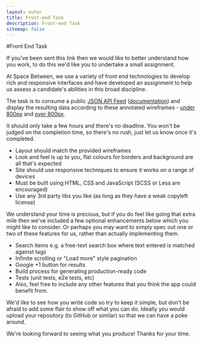 ```yaml
---
layout: outer
title: Front-end Task
description: Front-end Task
sitemap: false
---
```


#Front End Task

If you've been sent this link then we would like to better understand how you work, to do this we'd like you to undertake a small assignment.

At Space Between, we use a variety of front end technologies to develop rich and responsive interfaces and have developed an assignment to help us assess a candidate's abilities in this broad discipline.

The task is to consume a public [JSON API Feed](https://api.flickr.com/services/feeds/photos_public.gne?tags=space&tagmode=all&format=json) ([documentation](https://www.flickr.com/services/feeds/docs/photos_public/)) and display the resulting data according to these annotated wireframes - <a href="/assets/images/task/feDevTask-under800px.png" target="_blank" download>under 800px</a> and <a href="/assets/images/task/feDevTask-under800px.png" target="_blank" download>over 800px</a>.

It should only take a few hours and there's no deadline. You won't be judged on the completion time, so there's no rush, just let us know once it's completed.

* Layout should match the provided wireframes
* Look and feel is up to you, flat colours for borders and background are all that's expected
* Site should use responsive techniques to ensure it works on a range of devices
* Must be built using HTML, CSS and JavaScript (SCSS or Less are encouraged)
* Use any 3rd party libs you like (as long as they have a weak copyleft license)

We understand your time is precious, but if you do feel like going that extra mile then we've included a few optional enhancements below which you might like to consider. Or perhaps you may want to simply spec out one or two of these features for us, rather than actually implementing them.

* Search items e.g. a free-text search box where text entered is matched against tags
* Infinite scrolling or "Load more" style pagination
* Google +1 button for results
* Build process for generating production-ready code
* Tests (unit tests, e2e tests, etc)
* Also, feel free to include any other features that you think the app could benefit from.

We'd like to see how you write code so try to keep it simple, but don't be afraid to add some flair to show off what you can do. Ideally you would upload your repository (to GitHub or similar) so that we can have a poke around.

We're looking forward to seeing what you produce! Thanks for your time.